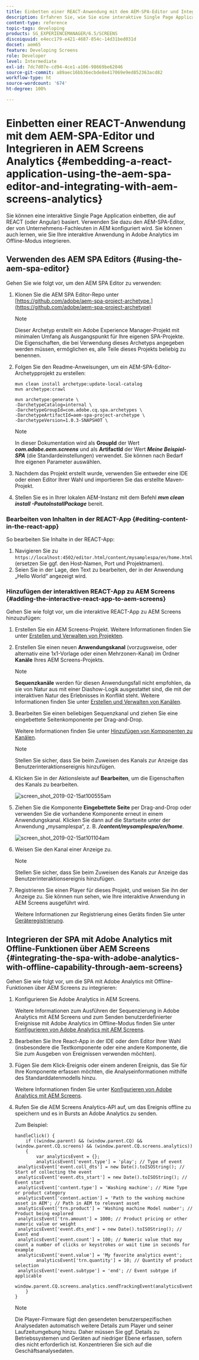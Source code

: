 ```yaml
---
title: Einbetten einer REACT-Anwendung mit dem AEM-SPA-Editor und Integrieren in AEM Screens Analytics
description: Erfahren Sie, wie Sie eine interaktive Single Page Application, die auf REACT (oder Angular) basiert, mit dem AEM-SPA-Editor einbetten.
content-type: reference
topic-tags: developing
products: SG_EXPERIENCEMANAGER/6.5/SCREENS
discoiquuid: e4ecc179-e421-4687-854c-14d31bed031d
docset: aem65
feature: Developing Screens
role: Developer
level: Intermediate
exl-id: 7dc7d07e-cd94-4ce1-a106-98669be62046
source-git-commit: a89aec16bb36ecbde8e417069e9ed852363acd82
workflow-type: ht
source-wordcount: '674'
ht-degree: 100%

---
```


# Einbetten einer REACT-Anwendung mit dem AEM-SPA-Editor und Integrieren in AEM Screens Analytics {#embedding-a-react-application-using-the-aem-spa-editor-and-integrating-with-aem-screens-analytics}

Sie können eine interaktive Single Page Application einbetten, die auf REACT (oder Angular) basiert. Verwenden Sie dazu den AEM-SPA-Editor, der von Unternehmens-Fachleuten in AEM konfiguriert wird. Sie können auch lernen, wie Sie Ihre interaktive Anwendung in Adobe Analytics im Offline-Modus integrieren.

## Verwenden des AEM SPA Editors {#using-the-aem-spa-editor}

Gehen Sie wie folgt vor, um den AEM SPA Editor zu verwenden:

1. Klonen Sie die AEM SPA Editor-Repo unter [https://github.com/adobe/aem-spa-project-archetype.](https://github.com/adobe/aem-spa-project-archetype)

   >[!NOTE]
   >
   >Dieser Archetyp erstellt ein Adobe Experience Manager-Projekt mit minimalen Umfang als Ausgangspunkt für Ihre eigenen SPA-Projekte. Die Eigenschaften, die bei Verwendung dieses Archetyps angegeben werden müssen, ermöglichen es, alle Teile dieses Projekts beliebig zu benennen.

1. Folgen Sie den Readme-Anweisungen, um ein AEM-SPA-Editor-Archetypprojekt zu erstellen:

   ```
   mvn clean install archetype:update-local-catalog
   mvn archetype:crawl
   
   mvn archetype:generate \
   -DarchetypeCatalog=internal \
   -DarchetypeGroupId=com.adobe.cq.spa.archetypes \
   -DarchetypeArtifactId=aem-spa-project-archetype \
   -DarchetypeVersion=1.0.3-SNAPSHOT \
   ```

   >[!NOTE]
   >
   >In dieser Dokumentation wird als **GroupId** der Wert ***com.adobe.aem.screens*** und als **ArtifactId** der Wert ***Meine Beispiel-SPA*** (die Standardeinstellungen) verwendet. Sie können nach Bedarf Ihre eigenen Parameter auswählen.

1. Nachdem das Projekt erstellt wurde, verwenden Sie entweder eine IDE oder einen Editor Ihrer Wahl und importieren Sie das erstellte Maven-Projekt.
1. Stellen Sie es in Ihrer lokalen AEM-Instanz mit dem Befehl ***mvn clean install -PautoInstallPackage*** bereit.

### Bearbeiten von Inhalten in der REACT-App {#editing-content-in-the-react-app}

So bearbeiten Sie Inhalte in der REACT-App:

1. Navigieren Sie zu `https://localhost:4502/editor.html/content/mysamplespa/en/home.html` (ersetzen Sie ggf. den Host-Namen, Port und Projektnamen).
1. Seien Sie in der Lage, den Text zu bearbeiten, der in der Anwendung „Hello World“ angezeigt wird.

### Hinzufügen der interaktiven REACT-App zu AEM Screens {#adding-the-interactive-react-app-to-aem-screens}

Gehen Sie wie folgt vor, um die interaktive REACT-App zu AEM Screens hinzuzufügen:

1. Erstellen Sie ein AEM Screens-Projekt. Weitere Informationen finden Sie unter [Erstellen und Verwalten von Projekten](creating-a-screens-project.md).
1. Erstellen Sie einen neuen **Anwendungskanal** (vorzugsweise, oder alternativ eine 1x1-Vorlage oder einen Mehrzonen-Kanal) im Ordner **Kanäle** Ihres AEM Screens-Projekts.

   >[!NOTE]
   >**Sequenzkanäle** werden für diesen Anwendungsfall nicht empfohlen, da sie von Natur aus mit einer Diashow-Logik ausgestattet sind, die mit der interaktiven Natur des Erlebnisses in Konflikt steht.
   >Weitere Informationen finden Sie unter [Erstellen und Verwalten von Kanälen](managing-channels.md).

1. Bearbeiten Sie einen beliebigen Sequenzkanal und ziehen Sie eine eingebettete Seitenkomponente per Drag-and-Drop.

   Weitere Informationen finden Sie unter [Hinzufügen von Komponenten zu Kanälen](adding-components-to-a-channel.md).

   >[!NOTE]
   >
   >Stellen Sie sicher, dass Sie beim Zuweisen des Kanals zur Anzeige das Benutzerinteraktionsereignis hinzufügen.

1. Klicken Sie in der Aktionsleiste auf **Bearbeiten**, um die Eigenschaften des Kanals zu bearbeiten.

   ![screen_shot_2019-02-15at100555am](assets/screen_shot_2019-02-15at100555am.png)

1. Ziehen Sie die Komponente **Eingebettete Seite** per Drag-and-Drop oder verwenden Sie die vorhandene Komponente erneut in einem Anwendungskanal. Klicken Sie dann auf die Startseite unter der Anwendung „mysamplespa“, z. B. ***/content/mysamplespa/en/home***.

   ![screen_shot_2019-02-15at101104am](assets/screen_shot_2019-02-15at101104am.png)

1. Weisen Sie den Kanal einer Anzeige zu.

   >[!NOTE]
   >Stellen Sie sicher, dass Sie beim Zuweisen des Kanals zur Anzeige das Benutzerinteraktionsereignis hinzufügen.

1. Registrieren Sie einen Player für dieses Projekt, und weisen Sie ihn der Anzeige zu. Sie können nun sehen, wie Ihre interaktive Anwendung in AEM Screens ausgeführt wird.

   Weitere Informationen zur Registrierung eines Geräts finden Sie unter [Geräteregistrierung](device-registration.md).

## Integrieren der SPA mit Adobe Analytics mit Offline-Funktionen über AEM Screens {#integrating-the-spa-with-adobe-analytics-with-offline-capability-through-aem-screens}

Gehen Sie wie folgt vor, um die SPA mit Adobe Analytics mit Offline-Funktionen über AEM Screens zu integrieren:

1. Konfigurieren Sie Adobe Analytics in AEM Screens.

   Weitere Informationen zum Ausführen der Sequenzierung in Adobe Analytics mit AEM Screens und zum Senden benutzerdefinierter Ereignisse mit Adobe Analytics im Offline-Modus finden Sie unter [Konfigurieren von Adobe Analytics mit AEM Screens](configuring-adobe-analytics-aem-screens.md).

1. Bearbeiten Sie Ihre React-App in der IDE oder dem Editor Ihrer Wahl (insbesondere die Textkomponente oder eine andere Komponente, die Sie zum Ausgeben von Ereignissen verwenden möchten).
1. Fügen Sie dem Klick-Ereignis oder einem anderen Ereignis, das Sie für Ihre Komponente erfassen möchten, die Analyseinformationen mithilfe des Standarddatenmodells hinzu.

   Weitere Informationen finden Sie unter [Konfigurieren von Adobe Analytics mit AEM Screens](configuring-adobe-analytics-aem-screens.md).

1. Rufen Sie die AEM Screens Analytics-API auf, um das Ereignis offline zu speichern und es in Bursts an Adobe Analytics zu senden.

   Zum Beispiel:

   ```
   handleClick() {
       if ((window.parent) && (window.parent.CQ) && (window.parent.CQ.screens) && (window.parent.CQ.screens.analytics))
       {
           var analyticsEvent = {};
           analyticsEvent['event.type'] = 'play'; // Type of event
    analyticsEvent['event.coll_dts'] = new Date().toISOString(); // Start of collecting the event
    analyticsEvent['event.dts_start'] = new Date().toISOString(); // Event start
    analyticsEvent['content.type'] = 'Washing machine'; // Mime Type or product category
    analyticsEvent['content.action'] = 'Path to the washing machine asset in AEM'; // Path in AEM to relevant asset
    analyticsEvent['trn.product'] = 'Washing machine Model number'; // Product being explored
    analyticsEvent['trn.amount'] = 1000; // Product pricing or other numeric value or weight
    analyticsEvent['event.dts_end'] = new Date().toISOString(); // Event end
    analyticsEvent['event.count'] = 100; // Numeric value that may count a number of clicks or keystrokes or wait time in seconds for example
    analyticsEvent['event.value'] = 'My favorite analytics event';
           analyticsEvent['trn.quantity'] = 10; // Quantity of product selection
    analyticsEvent['event.subtype'] = 'end'; // Event subtype if applicable
    window.parent.CQ.screens.analytics.sendTrackingEvent(analyticsEvent);
       }
   }
   ```

   >[!NOTE]
   >
   >Die Player-Firmware fügt den gesendeten benutzerspezifischen Analysedaten automatisch weitere Details zum Player und seiner Laufzeitumgebung hinzu. Daher müssen Sie ggf. Details zu Betriebssystemen und Geräten auf niedriger Ebene erfassen, sofern dies nicht erforderlich ist. Konzentrieren Sie sich auf die Geschäftsanalysedaten.
